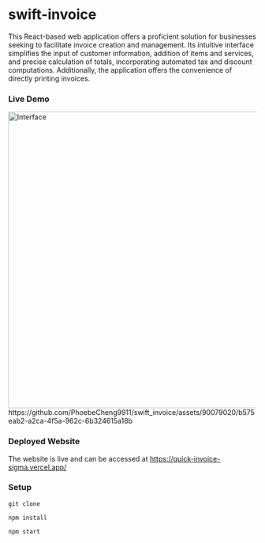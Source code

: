 # swift-invoice

This React-based web application offers a proficient solution for businesses seeking to facilitate invoice creation and management. Its intuitive interface simplifies the input of customer information, addition of items and services, and precise calculation of totals, incorporating automated tax and discount computations. Additionally, the application offers the convenience of directly printing invoices. 

### Live Demo
<img width="600" alt="Interface" src="https://github.com/PhoebeCheng9911/swift_invoice/assets/90079020/d43b73c1-15b5-45cf-8fc0-1b94d55192dd">
https://github.com/PhoebeCheng9911/swift_invoice/assets/90079020/b575eab2-a2ca-4f5a-962c-6b324615a18b





### Deployed Website
The website is live and can be accessed at https://quick-invoice-sigma.vercel.app/

### Setup 

```
git clone 

npm install

npm start
```
